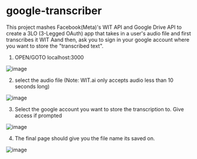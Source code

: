 # google-transcriber
This project mashes Facebook(Meta)'s WIT API and Google Drive API to create a 3LO (3-Legged OAuth) app that takes in a user's audio file and first transcribes it
WIT Aand then, ask you to sign in your google account where you want to store the "transcribed text".

1. OPEN/GOTO localhost:3000

![image](https://github.com/GyurMay/google-transcriber/assets/19346467/5a575fb4-de00-47fe-a0ea-796b2555910a)


2. select the audio file (Note: WIT.ai only accepts audio less than 10 seconds long)

![image](https://github.com/GyurMay/google-transcriber/assets/19346467/bbe8c8c3-0fcf-4621-a3bf-bf76fc4c5128)


3. Select the google account you want to store the transcription to. Give access if prompted

![image](https://github.com/GyurMay/google-transcriber/assets/19346467/c7207599-fa31-42bf-81f5-43c76e5fd426)


4. The final page should give you the file name its saved on.

![image](https://github.com/GyurMay/google-transcriber/assets/19346467/bfcb9078-a7bc-4a73-8776-a1f990884564)
